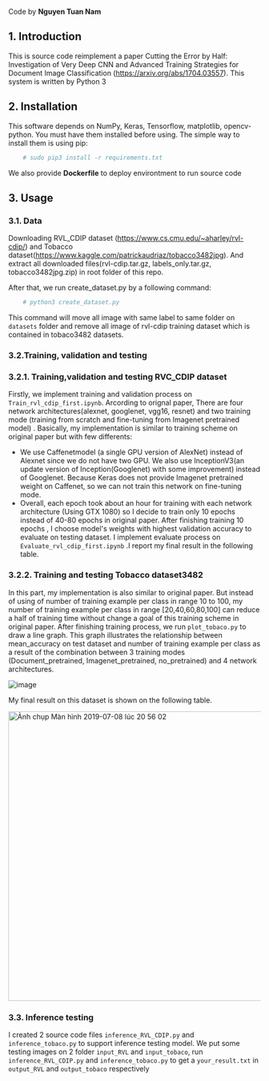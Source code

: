 
Code by **Nguyen Tuan Nam**

## 1. Introduction
This is source code reimplement a paper Cutting the Error by Half: Investigation of Very Deep CNN and Advanced Training
Strategies for Document Image Classification (https://arxiv.org/abs/1704.03557). This system is written by Python 3


## 2. Installation

This software depends on NumPy, Keras, Tensorflow, matplotlib, opencv-python. You must have them installed before using.
The simple way to install them is using pip: 
```sh
	# sudo pip3 install -r requirements.txt
```
We also provide **Dockerfile** to deploy environtment to run source code

## 3. Usage

### 3.1. Data
Downloading RVL_CDIP dataset (https://www.cs.cmu.edu/~aharley/rvl-cdip/) and Tobacco dataset(https://www.kaggle.com/patrickaudriaz/tobacco3482jpg). And extract all downloaded files(rvl-cdip.tar.gz, labels_only.tar.gz, tobacco3482jpg.zip) in root folder of this repo. 

After that, we run create_dataset.py by a following command: 
```sh
	# python3 create_dataset.py
```
This command will move all image with same label to same folder on ``datasets`` folder  and remove all image of rvl-cdip training dataset which is contained in tobaco3482 datasets.

### 3.2.Training, validation and testing

### 3.2.1. Training,validation and testing RVC_CDIP dataset
Firstly, we implement training and validation process on ``Train_rvl_cdip_first.ipynb``. Arcording to orignal paper, There are four network architectures(alexnet, googlenet, vgg16, resnet) and two training mode (training from scratch and fine-tuning from Imagenet pretrained model)  . Basically, my implementation is similar to training scheme on original paper but with few differents:
* We use Caffenetmodel (a single GPU version of AlexNet) instead of Alexnet since we do not have two GPU. We also use InceptionV3(an update version of Inception(Googlenet) with some improvement) instead of Googlenet. Because Keras does not provide Imagenet pretrained weight on Caffenet, so we can not train this network on fine-tuning mode. 
* Overall, each epoch took about an hour for training with each network architecture (Using GTX 1080) so I decide to train only 10 epochs instead of 40-80 epochs in original paper. After finishing training 10 epochs , I choose model's weights with highest validation accuracy to evaluate on testing dataset. I implement evaluate process on ``Evaluate_rvl_cdip_first.ipynb``  .I report my final result in the following table.
### 3.2.2. Training and testing Tobacco dataset3482
In this part, my implementation is also similar to original paper. But instead of using of number of training example per class in range 10 to 100, my number of training example per class in range [20,40,60,80,100] can reduce a half of training time without change a goal of this training scheme in original paper. After finishing training process, we run ``plot_tobaco.py`` to draw a line graph. This graph illustrates the relationship between mean_accuracy on test dataset and number of training example per class as a result of the combination between 3 training modes (Document_pretrained, Imagenet_pretrained, no_pretrained) and 4 network architectures. 

![image](https://user-images.githubusercontent.com/48004872/60815716-67e06f80-a1c2-11e9-959a-17f8a573fbd6.png)

My final result on this dataset is shown on the following table. 

<img width="579" alt="Ảnh chụp Màn hình 2019-07-08 lúc 20 56 02" src="https://user-images.githubusercontent.com/48004872/60815939-d32a4180-a1c2-11e9-94c5-b58850525dee.png">

### 3.3. Inference testing
I created 2 source code files ``inference_RVL_CDIP.py`` and ``inference_tobaco.py`` to support inference testing model. We put some testing images on 2 folder ``input_RVL`` and ``input_tobaco``, run ``inference_RVL_CDIP.py`` and ``inference_tobaco.py`` to get a ``your_result.txt`` in ``output_RVL`` and ``output_tobaco`` respectively

